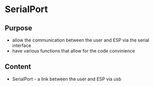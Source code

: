 # SerialPort

## Purpose
- allow the communication between the user and ESP via the serial interface
- have various functions that allow for the code convinience

## Content
- SerialPort - a link between the user and ESP via usb